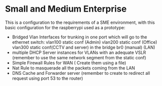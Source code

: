 Small and Medium Enterprise 
===========================

This is a configuration to the requirements of a SME environment, with this basic configuration for the raspberrypi used as a prototype:

 
* Bridged Vlan Interfaces for trunking in one port which will go to the ethernet switch:
vlan100 static conf (Admin) vlan200 static conf (Office) vlan300 static conf(CCTV and server) in  the bridge br0 (manual) (LAN)
*  multiple DHCP Server instances for VLANs with an adequate VSLR (remember to use the same network segment from the static conf)
* Simple Firewall Rules for WAN ( Create them using a file)
* Nat Rule to masquerade all the packets coming from the LAN
* DNS Cache and Forwarder server (remember to create to redirect all request using port 53 to the router)



